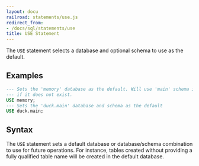 ```yaml
---
layout: docu
railroad: statements/use.js
redirect_from:
- /docs/sql/statements/use
title: USE Statement
---
```


The `USE` statement selects a database and optional schema to use as the default.

## Examples

```sql
--- Sets the 'memory' database as the default. Will use 'main' schema implicitly or error
--- if it does not exist.
USE memory;
--- Sets the 'duck.main' database and schema as the default
USE duck.main;
```

## Syntax

<div id="rrdiagram1"></div>

The `USE` statement sets a default database or database/schema combination to use for
future operations. For instance, tables created without providing a fully qualified
table name will be created in the default database.
